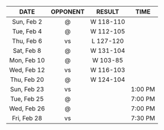 |    DATE     |        OPPONENT         |  RESULT   |  TIME   |
|:-----------:|:-----------------------:|:---------:|:-------:|
| Sun, Feb 2  |     @ [](/r/sixers)     | W 118-110 |         |
| Tue, Feb 4  | @ [](/r/clevelandcavs)  | W 112-105 |         |
| Thu, Feb 6  |   vs [](/r/mavericks)   | L 127-120 |         |
| Sat, Feb 8  |    @ [](/r/nyknicks)    | W 131-104 |         |
| Mon, Feb 10 |      @ [](/r/heat)      | W 103-85  |         |
| Wed, Feb 12 |   vs [](/r/nbaspurs)    | W 116-103 |         |
| Thu, Feb 20 |     @ [](/r/sixers)     | W 124-104 |         |
| Sun, Feb 23 |   vs [](/r/nyknicks)    |           | 1:00 PM |
| Tue, Feb 25 | @ [](/r/torontoraptors) |           | 7:00 PM |
| Wed, Feb 26 | @ [](/r/detroitpistons) |           | 7:00 PM |
| Fri, Feb 28 | vs [](/r/clevelandcavs) |           | 7:30 PM |